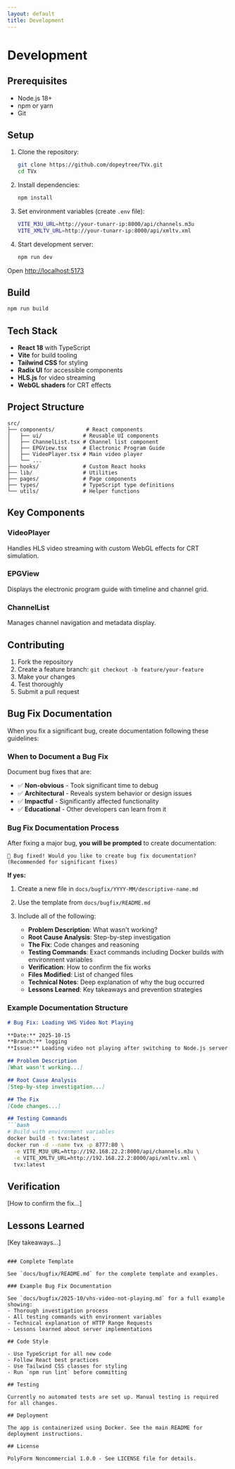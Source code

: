 ```yaml
---
layout: default
title: Development
---
```


# Development

## Prerequisites

- Node.js 18+
- npm or yarn
- Git

## Setup

1. Clone the repository:

   ```bash
   git clone https://github.com/dopeytree/TVx.git
   cd TVx
   ```

2. Install dependencies:

   ```bash
   npm install
   ```

3. Set environment variables (create `.env` file):

   ```bash
   VITE_M3U_URL=http://your-tunarr-ip:8000/api/channels.m3u
   VITE_XMLTV_URL=http://your-tunarr-ip:8000/api/xmltv.xml
   ```

4. Start development server:

   ```bash
   npm run dev
   ```

Open [http://localhost:5173](http://localhost:5173)

## Build

```bash
npm run build
```

## Tech Stack

- **React 18** with TypeScript
- **Vite** for build tooling
- **Tailwind CSS** for styling
- **Radix UI** for accessible components
- **HLS.js** for video streaming
- **WebGL shaders** for CRT effects

## Project Structure

```text
src/
├── components/          # React components
│   ├── ui/             # Reusable UI components
│   ├── ChannelList.tsx # Channel list component
│   ├── EPGView.tsx     # Electronic Program Guide
│   ├── VideoPlayer.tsx # Main video player
│   └── ...
├── hooks/              # Custom React hooks
├── lib/                # Utilities
├── pages/              # Page components
├── types/              # TypeScript type definitions
└── utils/              # Helper functions
```

## Key Components

### VideoPlayer

Handles HLS video streaming with custom WebGL effects for CRT simulation.

### EPGView

Displays the electronic program guide with timeline and channel grid.

### ChannelList

Manages channel navigation and metadata display.

## Contributing

1. Fork the repository
2. Create a feature branch: `git checkout -b feature/your-feature`
3. Make your changes
4. Test thoroughly
5. Submit a pull request

## Bug Fix Documentation

When you fix a significant bug, create documentation following these guidelines:

### When to Document a Bug Fix

Document bug fixes that are:
- ✅ **Non-obvious** - Took significant time to debug
- ✅ **Architectural** - Reveals system behavior or design issues  
- ✅ **Impactful** - Significantly affected functionality
- ✅ **Educational** - Other developers can learn from it

### Bug Fix Documentation Process

After fixing a major bug, **you will be prompted** to create documentation:

```
🐛 Bug fixed! Would you like to create bug fix documentation? (Recommended for significant fixes)
```

**If yes:**

1. Create a new file in `docs/bugfix/YYYY-MM/descriptive-name.md`
2. Use the template from `docs/bugfix/README.md`
3. Include all of the following:

   - **Problem Description**: What wasn't working?
   - **Root Cause Analysis**: Step-by-step investigation
   - **The Fix**: Code changes and reasoning
   - **Testing Commands**: Exact commands including Docker builds with environment variables
   - **Verification**: How to confirm the fix works
   - **Files Modified**: List of changed files
   - **Technical Notes**: Deep explanation of why the bug occurred
   - **Lessons Learned**: Key takeaways and prevention strategies

### Example Documentation Structure

```markdown
# Bug Fix: Loading VHS Video Not Playing

**Date:** 2025-10-15
**Branch:** logging
**Issue:** Loading video not playing after switching to Node.js server

## Problem Description
[What wasn't working...]

## Root Cause Analysis
[Step-by-step investigation...]

## The Fix
[Code changes...]

## Testing Commands
```bash
# Build with environment variables
docker build -t tvx:latest .
docker run -d --name tvx -p 8777:80 \
  -e VITE_M3U_URL=http://192.168.22.2:8000/api/channels.m3u \
  -e VITE_XMLTV_URL=http://192.168.22.2:8000/api/xmltv.xml \
  tvx:latest
```

## Verification
[How to confirm the fix...]

## Lessons Learned
[Key takeaways...]
```

### Complete Template

See `docs/bugfix/README.md` for the complete template and examples.

### Example Bug Fix Documentation

See `docs/bugfix/2025-10/vhs-video-not-playing.md` for a full example showing:
- Thorough investigation process
- All testing commands with environment variables  
- Technical explanation of HTTP Range Requests
- Lessons learned about server implementations

## Code Style

- Use TypeScript for all new code
- Follow React best practices
- Use Tailwind CSS classes for styling
- Run `npm run lint` before committing

## Testing

Currently no automated tests are set up. Manual testing is required for all changes.

## Deployment

The app is containerized using Docker. See the main README for deployment instructions.

## License

PolyForm Noncommercial 1.0.0 - See LICENSE file for details.
